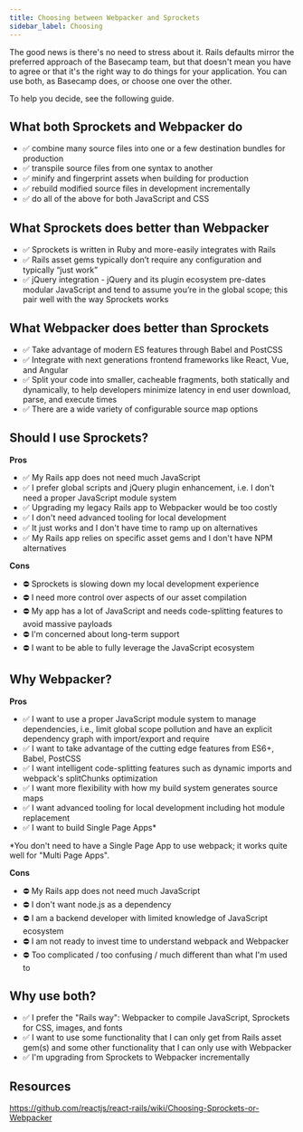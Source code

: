 ```yaml
---
title: Choosing between Webpacker and Sprockets
sidebar_label: Choosing
---
```


The good news is there's no need to stress about it. Rails defaults mirror the preferred approach of the Basecamp team, but that doesn't mean you have to agree or that it's the right way to do things for your application. You can use both, as Basecamp does, or choose one over the other.

To help you decide, see the following guide.

## What both Sprockets and Webpacker do

- ✅ combine many source files into one or a few destination bundles for production
- ✅ transpile source files from one syntax to another
- ✅ minify and fingerprint assets when building for production
- ✅ rebuild modified source files in development incrementally
- ✅ do all of the above for both JavaScript and CSS

## What Sprockets does better than Webpacker

- ✅ Sprockets is written in Ruby and more-easily integrates with Rails
- ✅ Rails asset gems typically don’t require any configuration and typically “just work”
- ✅ jQuery integration - jQuery and its plugin ecosystem pre-dates modular JavaScript and tend to assume you’re in the global scope; this pair well with the way Sprockets works

## What Webpacker does better than Sprockets

- ✅ Take advantage of modern ES features through Babel and PostCSS
- ✅ Integrate with next generations frontend frameworks like React, Vue, and Angular
- ✅ Split your code into smaller, cacheable fragments, both statically and dynamically, to help developers minimize latency in end user download, parse, and execute times
- ✅ There are a wide variety of configurable source map options

## Should I use Sprockets?

**Pros**

- ✅ My Rails app does not need much JavaScript
- ✅ I prefer global scripts and jQuery plugin enhancement, i.e. I don't need a proper JavaScript module system
- ✅ Upgrading my legacy Rails app to Webpacker would be too costly
- ✅ I don't need advanced tooling for local development
- ✅ It just works and I don't have time to ramp up on alternatives
- ✅ My Rails app relies on specific asset gems and I don't have NPM alternatives

**Cons**

- ⛔️ Sprockets is slowing down my local development experience
- ⛔️ I need more control over aspects of our asset compilation
- ⛔️ My app has a lot of JavaScript and needs code-splitting features to avoid massive payloads
- ⛔️ I'm concerned about long-term support
- ⛔️ I want to be able to fully leverage the JavaScript ecosystem

## Why Webpacker?

**Pros**

- ✅ I want to use a proper JavaScript module system to manage dependencies, i.e., limit global scope pollution and have an explicit dependency graph with import/export and require
- ✅ I want to take advantage of the cutting edge features from ES6+, Babel, PostCSS
- ✅ I want intelligent code-splitting features such as dynamic imports and webpack's splitChunks optimization
- ✅ I want more flexibility with how my build system generates source maps
- ✅ I want advanced tooling for local development including hot module replacement
- ✅ I want to build Single Page Apps\*

\*You don't need to have a Single Page App to use webpack; it works quite well for "Multi Page Apps".

**Cons**

- ⛔️ My Rails app does not need much JavaScript
- ⛔️ I don't want node.js as a dependency
- ⛔️ I am a backend developer with limited knowledge of JavaScript ecosystem
- ⛔️ I am not ready to invest time to understand webpack and Webpacker
- ⛔️ Too complicated / too confusing / much different than what I'm used to

## Why use both?

- ✅ I prefer the "Rails way": Webpacker to compile JavaScript, Sprockets for CSS, images, and fonts
- ✅ I want to use some functionality that I can only get from Rails asset gem(s) and some other functionality that I can only use with Webpacker
- ✅ I'm upgrading from Sprockets to Webpacker incrementally

## Resources

https://github.com/reactjs/react-rails/wiki/Choosing-Sprockets-or-Webpacker
